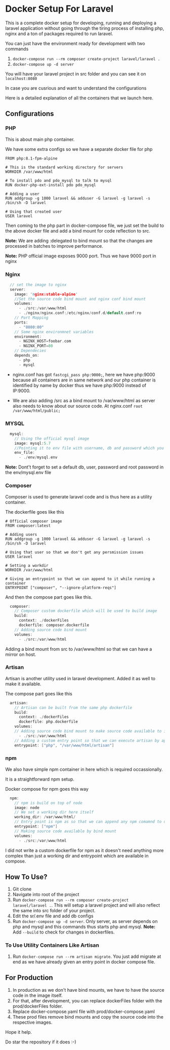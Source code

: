 # Docker Setup For Laravel

This is a complete docker setup for developing, running and deploying a laravel application without going through the tiring process of installing php, nginx and a ton of packages required to run laravel.

You can just have the environment ready for development with two commands

1. `docker-compose run --rm composer create-project laravel/laravel .`
2. `docker-compose up -d server`

You will have your laravel project in src folder and you can see it on `localhost:8080`

In case you are cusrious and want to understand the configurations

Here is a detailed explanation of all the containers that we launch here.

## Configurations

### PHP

This is about main php container.

We have some extra configs so we have a separate docker file for php

```docker
FROM php:8.1-fpm-alpine

# This is the standard working directory for servers
WORKDIR /var/www/html

# To install pdo and pdo_mysql to talk to mysql
RUN docker-php-ext-install pdo pdo_mysql

# Adding a user
RUN addgroup -g 1000 laravel && adduser -G laravel -g laravel -s /bin/sh -D laravel

# Using that created user
USER laravel
```

Then coming to the php part in docker-compose file, we just set the build to the above docker file and add a bind mount for code reflection to src.

**Note:** We are adding :delegated to bind mount so that the changes are processed in batches to improve performance.

**Note:** PHP official image exposes 9000 port. Thus we have 9000 port in nginx

### Nginx

```C
  // set the image to nginx
  server:
    image: 'nginx:stable-alpine'
    //Set the source code bind mount and nginx conf bind mount
    volumes:
      - ./src:/var/www/html
      - ./nginx/nginx.conf:/etc/nginx/conf.d/default.conf:ro
    // Port Mapping
    ports:
      - "8080:80"
    // Some nginx environmnet variables
    environment:
      - NGINX_HOST=foobar.com
      - NGINX_PORT=80
    // Dependecies
    depends_on:
      - php
      - mysql
```

- nginx.conf has got `fastcgi_pass php:9000;`, here we have php:9000 because all containers are in same network and our php container is identified by name by docker thus we have php:9000 instead of IP:9000.

- We are also adding /src as a bind mount to /var/www/html as server also needs to know about our source code. At nginx.conf `root /var/www/html/public;`

### MYSQL

```C
  mysql:
    // Using the official mysql image
    image: mysql:5.7
    //Pointing it to env file with username, db and password which you need to edit
    env_file:
      - ./env/mysql.env
```
**Note:** Dont't forget to set a default db, user, password and root password in the env/mysql.env file

### Composer

Composer is used to generate laravel code and is thus here as a utility container.


The dockerfile goes like this

```docker
# Official composer image
FROM composer:latest

# Adding users
RUN addgroup -g 1000 laravel && adduser -G laravel -g laravel -s /bin/sh -D laravel

# Using that user so that we don't get any persmission issues
USER laravel

# Setting a workdir
WORKDIR /var/www/html

# Giving an entrypoint so that we can append to it while running a container
ENTRYPOINT ["composer", "--ignore-platform-reqs"]

```

And then the compose part goes like this.
```C
  composer:
    // Composer custom dockerfile which will be used to build image
    build: 
      context: ./dockerFiles
      dockerfile: composer.dockerfile
    // Adding source code bind mount
    volumes:
      - ./src:/var/www/html

```
Adding a bind mount from src to /var/www/html so that we can have a mirror on host.


### Artisan

Artisan is another utility used in laravel development. Added it as well to make it available.

The compose part goes like this

```C
  artisan:
    // Artisan can be built from the same php dockerfile
    build: 
      context: ./dockerFiles
      dockerfile: php.dockerfile
    volumes:
    // Adding source code bind mount to make source code available to it
      - ./src:/var/www/html
    // Adding a custom entry point so that we can execute artisan by appending specific commands while running.
    entrypoint: ["php", "/var/www/html/artisan"]
```

### npm

We also have simple npm container in here which is required occassionally.

It is a straightforward npm setup.

Docker compose for npm goes this way

```C
  npm:
    // npm is build on top of node
    image: node
    // We set a working dir here itself
    working_dir: /var/www/html/
    // Entry point is npm as so that we can append any npm comamnd to docker run
    entrypoint: ["npm"]
    // Making source code available by bind mount
    volumes:
      - ./src:/var/www/html
```
I did not write a custom dockerfile for npm as it doesn't need anything more complex than just a working dir and entrypoint which are available in compose.

## How To Use?

1. Git clone
2. Navigate into root of the project
3. Run `docker-compose run --rm composer create-project laravel/laravel .`. This will setup a laravel project and will also reflect the same into src folder of your project.
4. Edit the sr/.env file and add db configs
5. Run `docker-compose up -d server`. Only server, as server depends on php and mysql and this commands thus starts php and mysql. **Note:** Add `--build` to check for changes in dockerfiles.

### To Use Utility Containers Like Artisan

1. Run `docker-compose run --rm artisan migrate`. You just add migrate at end as we have already given an entry point in docker compose file.


## For Production

1. In production as we don't have bind mounts, we have to have the source code in the image itself.
2. For that, after development, you can replace dockerFiles folder with the prod/dockerFiles folder.
3. Replace docker-compose.yaml file with prod/docker-compose.yaml
4. These prod files remove bind mounts and copy the source code into the respective images.

Hope it help.

Do star the repository if it does :-)